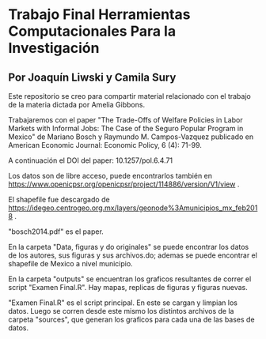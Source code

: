 # Trabajo Final Herramientas Computacionales Para la Investigación
## Por Joaquín Liwski y Camila Sury
Este repositorio se creo para compartir material relacionado con el trabajo de la materia dictada por Amelia Gibbons.

Trabajaremos con el paper "The Trade-Offs of Welfare Policies in Labor Markets with Informal Jobs: The Case of the Seguro Popular Program in Mexico" de Mariano Bosch y Raymundo M. Campos-Vazquez publicado en American Economic Journal: Economic Policy, 6 (4): 71-99.

A continuación el DOI del paper: 10.1257/pol.6.4.71

Los datos son de libre acceso, puede encontrarlos también en https://www.openicpsr.org/openicpsr/project/114886/version/V1/view .

El shapefile fue descargado de https://idegeo.centrogeo.org.mx/layers/geonode%3Amunicipios_mx_feb2018 .

"bosch2014.pdf" es el paper.

En la carpeta "Data, figuras y do originales" se puede encontrar los datos de los autores, sus figuras y sus archivos.do; ademas se puede encontrar el shapefile de Mexico a nivel municipio. 

En la carpeta "outputs" se encuentran los graficos resultantes de correr el script "Examen Final.R". Hay mapas, replicas de figuras y figuras nuevas.

"Examen Final.R" es el script principal. En este se cargan y limpian los datos. Luego se corren desde este mismo los distintos archivos de la carpeta "sources", que generan los graficos para cada una de las bases de datos.
